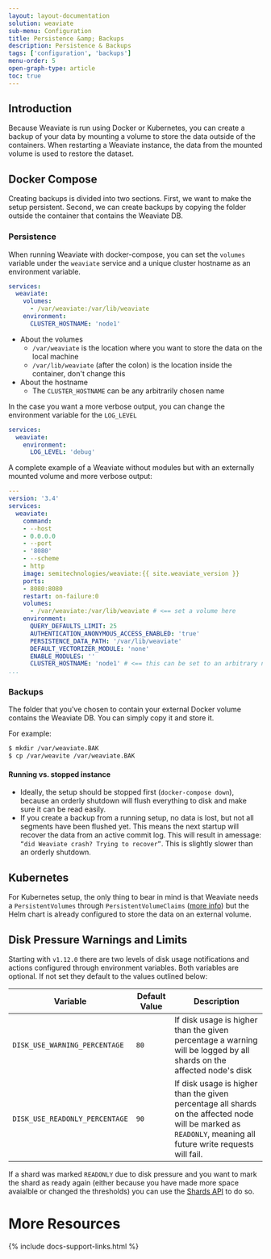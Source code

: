 ```yaml
---
layout: layout-documentation
solution: weaviate
sub-menu: Configuration
title: Persistence &amp; Backups
description: Persistence & Backups
tags: ['configuration', 'backups']
menu-order: 5
open-graph-type: article
toc: true
---
```


## Introduction

Because Weaviate is run using Docker or Kubernetes, you can create a backup of your data by mounting a volume to store the data outside of the containers. When restarting a Weaviate instance, the data from the mounted volume is used to restore the dataset.

## Docker Compose

Creating backups is divided into two sections. First, we want to make the setup persistent. Second, we can create backups by copying the folder outside the container that contains the Weaviate DB.

### Persistence

When running Weaviate with docker-compose, you can set the `volumes` variable under the `weaviate` service and a unique cluster hostname as an environment variable.

```yaml
services:
  weaviate:
    volumes:
      - /var/weaviate:/var/lib/weaviate
    environment:
      CLUSTER_HOSTNAME: 'node1' 
```

* About the volumes
  * `/var/weaviate` is the location where you want to store the data on the local machine
  * `/var/lib/weaviate` (after the colon) is the location inside the container, don't change this
* About the hostname
  * The `CLUSTER_HOSTNAME` can be any arbitrarily chosen name

In the case you want a more verbose output, you can change the environment variable for the `LOG_LEVEL`

```yaml
services:
  weaviate:
    environment:
      LOG_LEVEL: 'debug'
```

A complete example of a Weaviate without modules but with an externally mounted volume and more verbose output:

```yaml
---
version: '3.4'
services:
  weaviate:
    command:
    - --host
    - 0.0.0.0
    - --port
    - '8080'
    - --scheme
    - http
    image: semitechnologies/weaviate:{{ site.weaviate_version }}
    ports:
    - 8080:8080
    restart: on-failure:0
    volumes:
      - /var/weaviate:/var/lib/weaviate # <== set a volume here
    environment:
      QUERY_DEFAULTS_LIMIT: 25
      AUTHENTICATION_ANONYMOUS_ACCESS_ENABLED: 'true'
      PERSISTENCE_DATA_PATH: '/var/lib/weaviate'
      DEFAULT_VECTORIZER_MODULE: 'none'
      ENABLE_MODULES: ''
      CLUSTER_HOSTNAME: 'node1' # <== this can be set to an arbitrary name
...
```

### Backups

The folder that you've chosen to contain your external Docker volume contains the Weaviate DB. You can simply copy it and store it.

For example:

```sh
$ mkdir /var/weaviate.BAK
$ cp /var/weavite /var/weaviate.BAK
```

#### Running vs. stopped instance

* Ideally, the setup should be stopped first (`docker-compose down`), because an orderly shutdown will flush everything to disk and make sure it can be read easily.
* If you create a backup from a running setup, no data is lost, but not all segments have been flushed yet. This means the next startup will recover the data from an active commit log. ​This will result in a ​message: `“did Weaviate crash? Trying to recover”​`​.​ This is slightly slower than an ​orderly​ shutdown.​

## Kubernetes

For Kubernetes setup, the only thing to bear in mind is that Weaviate needs a `PersistentVolumes` through `PersistentVolumeClaims` ([more info](../getting-started/installation.html#requirements)) but the Helm chart is already configured to store the data on an external volume.

## Disk Pressure Warnings and Limits

Starting with `v1.12.0` there are two levels of disk usage notifications and actions configured through environment variables. Both variables are optional. If not set they default to the values outlined below:

| Variable | Default Value | Description |
| --- | --- | --- |
| `DISK_USE_WARNING_PERCENTAGE` | `80` | If disk usage is higher than the given percentage a warning will be logged by all shards on the affected node's disk |
| `DISK_USE_READONLY_PERCENTAGE` | `90` | If disk usage is higher than the given percentage all shards on the affected node will be marked as `READONLY`, meaning all future write requests will fail. |

If a shard was marked `READONLY` due to disk pressure and you want to mark the
shard as ready again (either because you have made more space avaialble or
changed the thresholds) you can use the [Shards API](../restful-api-references/schema.html#inspect-the-shards-of-a-class) to do so.

# More Resources

{% include docs-support-links.html %}
